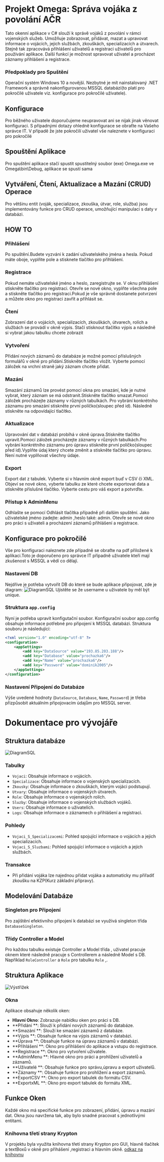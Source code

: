 # Projekt Omega: Správa vojáka z povolání AČR

Tato okenní aplikace v C# slouží k správě vojáků z povolání v rámci vojenských služeb. Umožňuje zobrazovat, přidávat, mazat a upravovat informace o vojácích, jejich službách, zkouškách, specializacích a útvarech. Stejně tak zpracovává přihlášení uživatelů a registraci uživatelů pro používání aplikace. Další funkcí je  možnost spravovat uživatel a procházet záznamy přihlášení a registrace.

### Předpoklady pro Spuštění
Operační systém Windows 10 a novější. Nezbytné je mít nainstalovaný .NET Framework a správně nakonfigurovanou MSSQL databázi(to platí pro pokročilé uživatele viz. konfigurace pro pokročilé uživatele).

## Konfigurace

Pro běžného uživatele doporučujeme neupravovat ani se nijak jinak věnovat konfiguraci. S případnými dotazy ohledně konfigurace se obraťte na Vašeho správce IT. V případě že jste pokročilí uživatel vše naleznete v konfiguraci pro pokročilé 

## Spouštění Aplikace

Pro spuštění aplikace stačí spustit spustitelný soubor (exe) Omega.exe ve Omega\bin\Debug, aplikace se spustí sama

## Vytváření, Čtení, Aktualizace a Mazání (CRUD) Operace

Pro většinu entit (voják, specializace, zkouška, útvar, role, služba) jsou implementovány funkce pro CRUD operace, umožňující manipulaci s daty v databázi.

## HOW TO

### Přihlášení
Po spuštění.Budete vyzváni k zadání uživatelského jména a hesla. Pokud máte oboje, vyplňte pole a stisknete tlačítko pro přihlášení.

### Registrace
Pokud nemáte uživatelské jméno a heslo, zaregistrujte se. V oknu přihlášení stiskněte tlačítko pro registraci. Otevře se nové okno, vyplňte všechna pole a stiskněte tlačítko pro registraci.Pokud je vše správně dostanete potvrzení a můžete okno pro registraci zavřít a přihlásit se.

### Čtení
Zobrazení dat o vojácích, specializacích, zkouškách, útvarech, rolích a službách se provádí v okně výpis. Stačí stisknout tlačítko výpis a následně si vybrat jakou tabulku chcete zobrazit

### Vytvoření
Přidání nových záznamů do databáze je možné pomocí příslušných formulářů v okně pro přidání.Stiskněte tlačítko vložit. Vyberte pomocí záložek na vrchní straně jaký záznam chcete přidat.

### Mazání
Smazání záznamů lze provést pomocí okna pro smazání, kde je nutné vybrat, který záznam se má odstranit.Stiskněte tlačítko smazat.Pomocí záložek procházejte záznamy v různých tabulkách. Pro vybrání konkrétního záznamu pro smazání stiskněte první políčko(sloupec před id). Následně stiskněte na odpovídající tlačítko.

### Aktualizace
Upravování dat v databázi probíhá v okně úprava.Stiskněte tlačítko upravit.Pomocí záložek procházejte záznamy v různých tabulkách.Pro vybrání konkrétního záznamu pro úpravu stiskněte první políčko(sloupec před id).Vyplňte údaj který chcete změnit a stiskněte tlačítko pro úpravu. Není nutné vyplňovat všechny údaje.

### Export
Export dat z tabulek. Vyberte si v hlavním okně export buď v CSV či XML. Objeví se nové okno, vyberte tabulku ze které chcete exportovat data a stiskněte příslušné tlačítko. Vyberte cestu pro váš export a potvrďte.


### Přístup k AdminMenu
Odhlašte se pomocí Odhlásit tlačítka případně při dalším spuštění. Jako uživatelské jméno zadejte: admin ,heslo také: admin. Otevře se nové okno pro práci s uživateli a procházení záznamů přihlášení a registrace.


## Konfigurace pro pokročilé 
Vše pro konfiguraci naleznete zde případně se obraťte na pdf přiložené k aplikaci.Toto je doporučeno pro správce IT případně uživatele kteří mají zkušenost s MSSQL a vědí co dělají.
###  Nastavení DB
Nejdříve je potřeba vytvořit DB do které se bude aplikace připojovat, zde je diagram:
![DiagramSQL](https://github.com/Crusader5033/Omega/assets/113086006/f38c3b94-3149-4c5e-8e91-95b486be3c12)
Ujistěte se že username u uživatele by měl být unique.
### Struktura `app.config`
Nyní je potřeba upravit konfigutační soubor.
Konfigurační soubor app.config obsahuje informace potřebné pro připojení k MSSQL databázi. Struktura souboru je následující:

```xml
<?xml version="1.0" encoding="utf-8" ?>
<configuration>
	<appSettings>
		<add key="DataSource" value="193.85.203.188"/>
		<add key="Database" value="prochazka6"/>
		<add key="Name" value="prochazka6"/>
		<add key="Password" value="dominik2005"/>
	</appSettings>
</configuration>
```
### Nastavení Připojení do Databáze
Výše uvedené hodnoty (`DataSource`, `Database`, `Name`, `Password`) je třeba přizpůsobit aktuálním připojovacím údajům pro MSSQL server.



# Dokumentace pro vývojáře

## Struktura databáze
 

![DiagramSQL](https://github.com/Crusader5033/Omega/assets/113086006/81a95218-f230-483a-87a3-1f92c678e06b)


### Tabulky

- `Vojaci`: Obsahuje informace o vojácích.
- `Specializace`: Obsahuje informace o vojenských specializacích.
- `Zkousky`: Obsahuje informace o zkouškách, kterým vojáci podstupují.
- `Utvary`: Obsahuje informace o vojenských útvarech.
- `Role`: Obsahuje informace o vojenských rolích.
- `Sluzby`: Obsahuje informace o vojenských službách vojáků.
- `Users`: Obsahuje informace o uživatelích.
- `Logs`: Obsahuje informace o záznamech o přihlášení a registraci.
  
###  Pohledy
- `Vojaci_S_Specializacemi`: Pohled spojující informace o vojácích a jejich specializacích.
- `Vojaci_S_Sluzbami`: Pohled spojující informace o vojácích a jejich službách.
### Transakce
- Při přidání vojáka lze najednou přidat vojáka a automaticky mu přiřadiť zkoušku na KZP(Kurz základní přípravy).
## Modelování Databáze

### Singleton pro Připojení
Pro zajištění efektivního připojení k databázi se využívá singleton třída `DatabaseSingleton`.

### Třídy Controller a Model
Pro každou tabulku existuje Controller a Model třída , uživatel pracuje oknem které následně pracuje s Controllerem a následně Model s DB. Například `RoleController` a `Role` pro tabulku `Role` ,.

## Struktura Aplikace
![Výstřižek](https://github.com/Crusader5033/Alfa3/assets/113086006/e798132d-2ade-463d-b80c-1ea692e762f4)

### Okna
Aplikace obsahuje několik oken:
- **Hlavní Okno**: Zobrazuje nabídku oken pro práci s DB.
- **Přidání **: Slouží k přidání nových záznamů do databáze.
- **Smazání **: Slouží ke smazání záznamů z databáze.
- **Výpis **: Obsahuje funkce na výpis záznamů v databázi.
- **Úprava **: Obsahuje funkce na úpravu záznamů v databázi.
- **Přihlášení **: Okno pro přihlášení do aplikace a vstupu do registrace.
- **Registrace **: Okno pro vytvoření uživatele.
- **AdminMenu **: Hlavné okno pro práci a prohlížení uživatelů a záznamů.
- **Uživatelé **: Obsahuje funkce pro správu,úpravu a export uživatelů.
- **Záznamy **: Obsahuje funkce pro prohlížení a export záznamů.
- **ExportCSV **: Okno pro export tabulek do formátu CSV.
- **ExportxML **: Okno pro export tabulek do formátu XML.

## Funkce Oken
Každé okno má specifické funkce pro zobrazení, přidání, úpravu a mazání dat. Okna jsou navržena tak, aby bylo snadné pracovat s jednotlivými entitami.

### Knihovna třetí strany Krypton
V projektu byla využita knihovna třetí strany Krypton pro GUI, hlavně tlačítek a textBoxů v okně pro přihášení ,registraci a hlavním okně.
[odkaz na knihovnu](https://github.com/ComponentFactory/Krypton)

